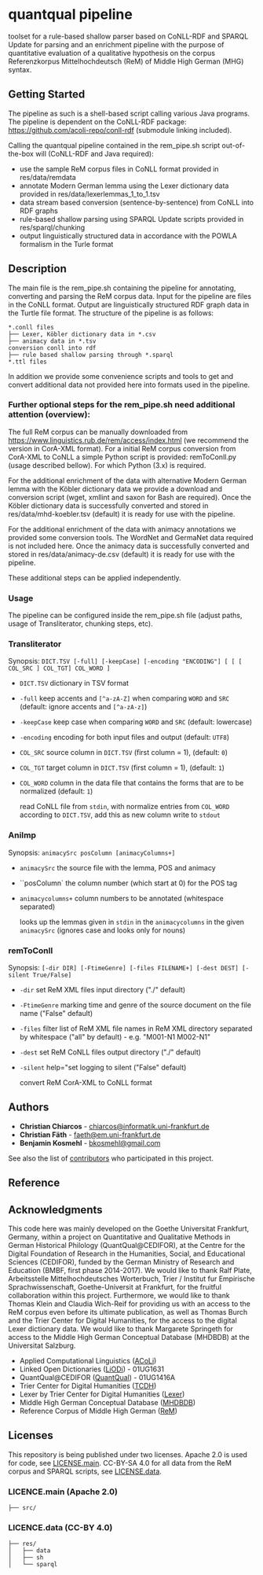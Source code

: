 # quantqual pipeline
toolset for a rule-based shallow parser based on CoNLL-RDF and SPARQL Update for parsing and an enrichment pipeline with the purpose of quantitative evaluation of a qualitative hypothesis on the corpus Referenzkorpus Mittelhochdeutsch (ReM) of Middle High German (MHG) syntax.
## Getting Started

The pipeline as such is a shell-based script calling various Java programs.
The pipeline is dependent on the CoNLL-RDF package: https://github.com/acoli-repo/conll-rdf (submodule linking included). 

Calling the quantqual pipeline contained in the rem_pipe.sh script out-of-the-box will (CoNLL-RDF and Java required):
- use the sample ReM corpus files in CoNLL format provided in res/data/remdata
- annotate Modern German lemma using the Lexer dictionary data provided in res/data/lexerlemmas_1_to_1.tsv
- data stream based conversion (sentence-by-sentence) from CoNLL into RDF graphs
- rule-based shallow parsing using SPARQL Update scripts provided in res/sparql/chunking
- output linguistically structured data in accordance with the POWLA formalism in the Turle format

## Description

The main file is the rem_pipe.sh containing the pipeline for annotating, converting and parsing the ReM corpus data. 
Input for the pipeline are files in the CoNLL format.
Output are linguistically structured RDF graph data in the Turtle file format.
The structure of the pipeline is as follows:
```
*.conll files
├── Lexer, Köbler dictionary data in *.csv
├── animacy data in *.tsv
conversion conll into rdf
├── rule based shallow parsing through *.sparql
*.ttl files
```

In addition we provide some convenience scripts and tools to get and convert additional data not provided here into formats used in the pipeline.

### Further optional steps for the rem_pipe.sh need additional attention (overview):
The full ReM corpus can be manually downloaded from https://www.linguistics.rub.de/rem/access/index.html (we recommend the version in CorA-XML format).
For a initial ReM corpus conversion from CorA-XML to CoNLL a simple Python script is provided: remToConll.py (usage described bellow). For which Python (3.x) is required.

For the additional enrichment of the data with alternative Modern German lemma with the Köbler dictionary data we provide a download and conversion script (wget, xmllint and saxon for Bash are required).
Once the Köbler dictionary data is successfully converted and stored in res/data/mhd-koebler.tsv (default) it is ready for use with the pipeline.

For the additional enrichment of the data with animacy annotations we provided some conversion tools. The WordNet and GermaNet data required is not included here.
Once the animacy data is successfully converted and stored in res/data/animacy-de.csv (default) it is ready for use with the pipeline.

These additional steps can be applied independently.

### Usage
The pipeline can be configured inside the rem_pipe.sh file (adjust paths, usage of Transliterator, chunking steps, etc).

### Transliterator


Synopsis: ```DICT.TSV [-full] [-keepCase] [-encoding "ENCODING"] [ [ [ COL_SRC ] COL_TGT] COL_WORD ]```
  * `DICT.TSV`            dictionary in TSV format
  * `-full`               keep accents and `[^a-zA-Z]` when comparing `WORD` and `SRC` (default: ignore accents and `[^a-zA-z]`)
  * `-keepCase`           keep case when comparing `WORD` and `SRC` (default: lowercase)
  * `-encoding`           encoding for both input files and output (default: `UTF8`)
  * `COL_SRC`             source column in `DICT.TSV` (first column = 1), (default: `0`)
  * `COL_TGT`             target column in `DICT.TSV` (first column = 1), (default: `1`)
  * `COL_WORD`            column in the data file that contains the forms that are to be normalized (default: `1`)

    read CoNLL file from `stdin`, with normalize entries from `COL_WORD` according to `DICT.TSV`, add this as new column
    write to `stdout`


### AniImp


Synopsis: ```animacySrc posColumn [animacyColumns+]```
  * `animacySrc`           the source file with the lemma, POS and animacy
  * ``posColumn`            the column number (which start at 0) for the POS tag
  * `animacycolumns+`      column numbers to be annotated (whitespace separated)

    looks up the lemmas given in `stdin` in the `animacycolumns` in the given `animacySrc`
    (ignores case and looks only for nouns)
				

### remToConll


Synopsis: `[-dir DIR] [-FtimeGenre] [-files FILENAME+] [-dest DEST] [-silent True/False]`
  * `-dir`              set ReM XML files input directory ("./" default)
  * `-FtimeGenre`       marking time and genre of the source document on the file name ("False" default)
  * `-files`            filter list of ReM XML file names in ReM XML directory separated by whitespace ("all" by default) - e.g. "M001-N1 M002-N1"
  * `-dest`             set ReM CoNLL files output directory ("./" default)
  * `-silent`           help="set logging to silent ("False" default)

    convert ReM CorA-XML to CoNLL format



## Authors

* **Christian Chiarcos** - chiarcos@informatik.uni-frankfurt.de
* **Christian Fäth** - faeth@em.uni-frankfurt.de
* **Benjamin Kosmehl** - bkosmehl@gmail.com

See also the list of [contributors](https://github.com/acoli-repo/germhist/graphs/contributors) who participated in this project.

## Reference

## Acknowledgments

This code here was mainly developed on the 
Goethe Universitat Frankfurt, Germany, within a project on 
Quantitative and Qualitative Methods in German Historical
Philology (QuantQual@CEDIFOR), at the Centre for the
Digital Foundation of Research in the Humanities, Social,
and Educational Sciences (CEDIFOR), funded by the
German Ministry of Research and Education (BMBF, first
phase 2014-2017). We would like to thank Ralf Plate, Arbeitsstelle Mittelhochdeutsches Worterbuch, Trier / Institut fur Empirische Sprachwissenschaft, Goethe-Universit at
Frankfurt, for the fruitful collaboration within this project.
Furthermore, we would like to thank Thomas Klein and
Claudia Wich-Reif for providing us with an access to the
ReM corpus even before its ultimate publication, as well as
Thomas Burch and the Trier Center for Digital Humanities, 
for the access to the digital Lexer dictionary data. We
would like to thank Margarete Springeth for access to the
Middle High German Conceptual Database (MHDBDB)
at the Universitat Salzburg. 

* Applied Computational Linguistics ([ACoLi](http://acoli.cs.uni-frankfurt.de))
* Linked Open Dictionaries ([LiODi](http://www.acoli.informatik.uni-frankfurt.de/liodi/)) - 01UG1631
* QuantQual@CEDIFOR ([QuantQual](http://acoli.cs.uni-frankfurt.de/projects.html#quantqual)) - 01UG1416A
* Trier Center for Digital Humanities ([TCDH](http://kompetenzzentrum.uni-trier.de/de/))
* Lexer by Trier Center for Digital Humanities ([Lexer](http://woerterbuchnetz.de/Lexer/))
* Middle High German Conceptual Database ([MHDBDB](http://mhdbdb.sbg.ac.at/))
* Reference Corpus of Middle High German ([ReM](https://www.linguistics.rub.de/rem/))  
  
## Licenses


This repository is being published under two licenses. 
Apache 2.0 is used for code, see [LICENSE.main](LICENSE.main.txt). 
CC-BY-SA 4.0 for all data from the ReM corpus and SPARQL scripts, see [LICENSE.data](LICENSE.data.txt).
  
### LICENCE.main (Apache 2.0)
```
├── src/  
```
### LICENCE.data (CC-BY 4.0)
```
├── res/  
│	├── data
│	├── sh
│	└── sparql
```

